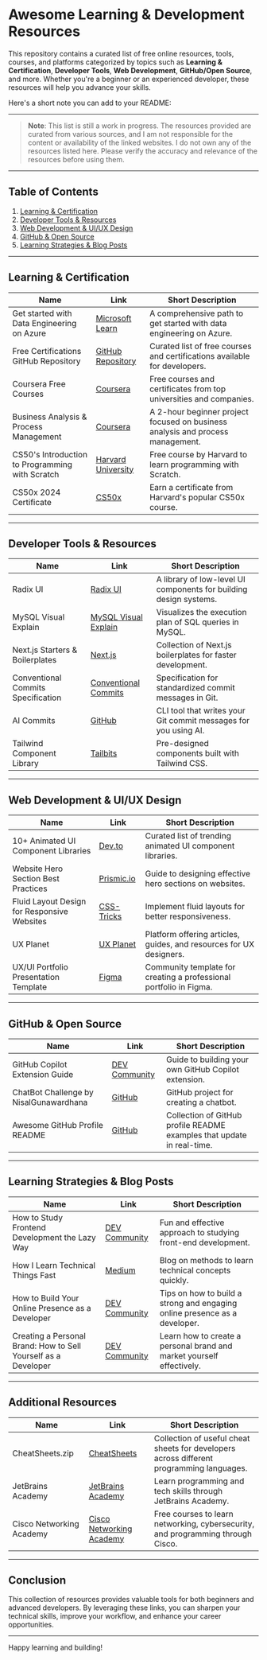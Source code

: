 # Awesome Learning & Development Resources

This repository contains a curated list of free online resources, tools, courses, and platforms categorized by topics such as **Learning & Certification**, **Developer Tools**, **Web Development**, **GitHub/Open Source**, and more. Whether you're a beginner or an experienced developer, these resources will help you advance your skills.

Here's a short note you can add to your README:

---

> **Note**: This list is still a work in progress. The resources provided are curated from various sources, and I am not responsible for the content or availability of the linked websites. I do not own any of the resources listed here. Please verify the accuracy and relevance of the resources before using them.

---

## Table of Contents

1. [Learning & Certification](#learning--certification)
2. [Developer Tools & Resources](#developer-tools--resources)
3. [Web Development & UI/UX Design](#web-development--uiux-design)
4. [GitHub & Open Source](#github--open-source)
5. [Learning Strategies & Blog Posts](#learning-strategies--blog-posts)

---

## Learning & Certification

| **Name** | **Link** | **Short Description** |
|----------|----------|-----------------------|
| Get started with Data Engineering on Azure | [Microsoft Learn](https://learn.microsoft.com/en-us/training/paths/get-started-data-engineering) | A comprehensive path to get started with data engineering on Azure. |
| Free Certifications GitHub Repository | [GitHub Repository](https://github.com/cloudcommunity/Free-Certifications?tab=readme-ov-file#project-management) | Curated list of free courses and certifications available for developers. |
| Coursera Free Courses | [Coursera](https://www.coursera.org/courses?query=free) | Free courses and certificates from top universities and companies. |
| Business Analysis & Process Management | [Coursera](https://www.coursera.org/projects/business-analysis-process-management) | A 2-hour beginner project focused on business analysis and process management. |
| CS50's Introduction to Programming with Scratch | [Harvard University](https://pll.harvard.edu/course/cs50s-introduction-programming-scratch) | Free course by Harvard to learn programming with Scratch. |
| CS50x 2024 Certificate | [CS50x](https://cs50.harvard.edu/x/2024/certificate) | Earn a certificate from Harvard's popular CS50x course. |

---

## Developer Tools & Resources

| **Name** | **Link** | **Short Description** |
|----------|----------|-----------------------|
| Radix UI | [Radix UI](https://www.radix-ui.com/) | A library of low-level UI components for building design systems. |
| MySQL Visual Explain | [MySQL Visual Explain](https://mysqlexplain.com/) | Visualizes the execution plan of SQL queries in MySQL. |
| Next.js Starters & Boilerplates | [Next.js](https://nextjs.batchtool.com/) | Collection of Next.js boilerplates for faster development. |
| Conventional Commits Specification | [Conventional Commits](https://www.conventionalcommits.org/en/v1.0.0) | Specification for standardized commit messages in Git. |
| AI Commits | [GitHub](https://github.com/Nutlope/aicommits) | CLI tool that writes your Git commit messages for you using AI. |
| Tailwind Component Library | [Tailbits](https://www.tailbits.com/) | Pre-designed components built with Tailwind CSS. |

---

## Web Development & UI/UX Design

| **Name** | **Link** | **Short Description** |
|----------|----------|-----------------------|
| 10+ Animated UI Component Libraries | [Dev.to](https://dev.to/themeselection/10-trending-animated-ui-component-libraries-4joe) | Curated list of trending animated UI component libraries. |
| Website Hero Section Best Practices | [Prismic.io](https://prismic.io/blog/website-hero-section) | Guide to designing effective hero sections on websites. |
| Fluid Layout Design for Responsive Websites | [CSS-Tricks](https://css-tricks.com/fluid-everything-else/?ref=dailydev) | Implement fluid layouts for better responsiveness. |
| UX Planet | [UX Planet](https://uxplanet.org/) | Platform offering articles, guides, and resources for UX designers. |
| UX/UI Portfolio Presentation Template | [Figma](https://www.figma.com/design/YEBlpzLWBAvjBVotKQmDgq/UX%2FUI-Portfolio-Presentation-Template-(Community)?node-id=0-1&p=f&t=WN5LC8VL9Dv4KAl8-0) | Community template for creating a professional portfolio in Figma. |

---

## GitHub & Open Source

| **Name** | **Link** | **Short Description** |
|----------|----------|-----------------------|
| GitHub Copilot Extension Guide | [DEV Community](https://dev.to/nickytonline/creating-your-first-github-copilot-extension-a-step-by-step-guide-28g0?ref=dailydev) | Guide to building your own GitHub Copilot extension. |
| ChatBot Challenge by NisalGunawardhana | [GitHub](https://github.com/nisalgunawardhana/ChatBot-Challenge-By-NisalGunawardhana) | GitHub project for creating a chatbot. |
| Awesome GitHub Profile README | [GitHub](https://github.com/abhisheknaiidu/awesome-github-profile-readme) | Collection of GitHub profile README examples that update in real-time. |

---

## Learning Strategies & Blog Posts

| **Name** | **Link** | **Short Description** |
|----------|----------|-----------------------|
| How to Study Frontend Development the Lazy Way | [DEV Community](https://dev.to/_ndeyefatoudiop/how-to-study-frontend-development-the-lazy-way-7pl?ref=dailydev) | Fun and effective approach to studying front-end development. |
| How I Learn Technical Things Fast | [Medium](https://medium.com/@jordbrown/how-i-learn-technical-things-fast-a5b3f253d915) | Blog on methods to learn technical concepts quickly. |
| How to Build Your Online Presence as a Developer | [DEV Community](https://dev.to/koladev/how-to-build-your-online-presence-as-a-developer-5ig?ref=dailydev) | Tips on how to build a strong and engaging online presence as a developer. |
| Creating a Personal Brand: How to Sell Yourself as a Developer | [DEV Community](https://dev.to/buildwebcrumbs/creating-a-personal-brand-how-to-sell-yourself-as-a-developer-52po?ref=dailydev) | Learn how to create a personal brand and market yourself effectively. |

---

## Additional Resources

| **Name** | **Link** | **Short Description** |
|----------|----------|-----------------------|
| CheatSheets.zip | [CheatSheets](https://cheatsheets.zip/?ref=dailydev) | Collection of useful cheat sheets for developers across different programming languages. |
| JetBrains Academy | [JetBrains Academy](https://www.jetbrains.com/academy) | Learn programming and tech skills through JetBrains Academy. |
| Cisco Networking Academy | [Cisco Networking Academy](https://www.netacad.com/) | Free courses to learn networking, cybersecurity, and programming through Cisco. |

---

## Conclusion

This collection of resources provides valuable tools for both beginners and advanced developers. By leveraging these links, you can sharpen your technical skills, improve your workflow, and enhance your career opportunities.

---

Happy learning and building!
